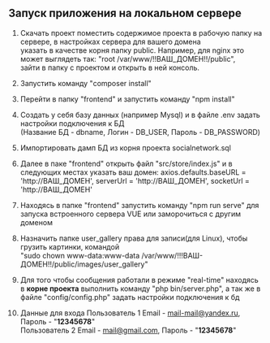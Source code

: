 
## Запуск приложения на локальном сервере

1. Скачать проект поместить содержимое проекта в рабочую папку на сервере, в настройках сервера для вашего домена <br> 
   указать в качестве корня папку public. Например, для nginx это может выглядеть так: "root   /var/www/!!ВАШ_ДОМЕН!!/public", <br>
   зайти в папку с проектом и открыть в ней консоль.

2. Запустить команду "composer install"

3. Перейти в папку "frontend" и запустить команду "npm install"

4. Создать у себя базу данных (например Mysql) и в файле .env задать настройки подключения к БД <br>
   (Название БД - dbname, Логин - DB_USER, Пароль - DB_PASSWORD)

5. Импортировать дамп БД из корня проекта socialnetwork.sql

6. Далее в паке "frontend" открыть файл "src/store/index.js" и в следующих местах указать ваш домен:
   axios.defaults.baseURL = 'http://ВАШ_ДОМЕН', serverUrl = 'http://ВАШ_ДОМЕН', socketUrl = 'http://ВАШ_ДОМЕН'

7. Находясь в папке "frontend" запустить команду "npm run serve" для запуска встроенного сервера VUE или заморочиться с другим доменом

8. Назначить папке user_gallery права для записи(для Linux), чтобы грузить картинки, командой <br> 
    "sudo chown www-data:www-data /var/www/!!!ВАШ-ДОМЕН!!/public/images/user_gallery"
    
9. Для того чтобы сообщения работали в режиме "real-time" находясь в **корне проекта** выполнить команду "php bin/server.php", 
    а так же в файле "config/config.php" задать настройки подключения к бд

10. Данные для входа Пользователь 1 Email - [mail-mail@yandex.ru](mailto:admin@mail.com), Пароль - "**12345678**" <br>
    Пользователь 2 Email - [mail@gmail.com](mailto:admin@mail.com), Пароль - "**12345678**" <br>




